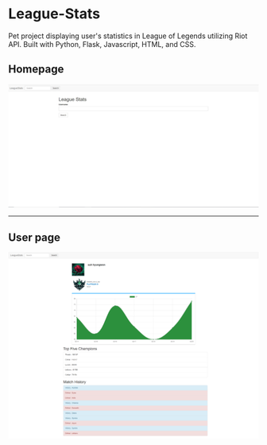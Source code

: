 # League-Stats
Pet project displaying user's statistics in League of Legends utilizing Riot API. Built with Python, Flask, Javascript, HTML, and CSS.

## Homepage
![Image of Demo](/images/better_demo.JPG)

________________________________________

## User page
![Image of Demo](/images/match_history_graph_skeleton.png)
